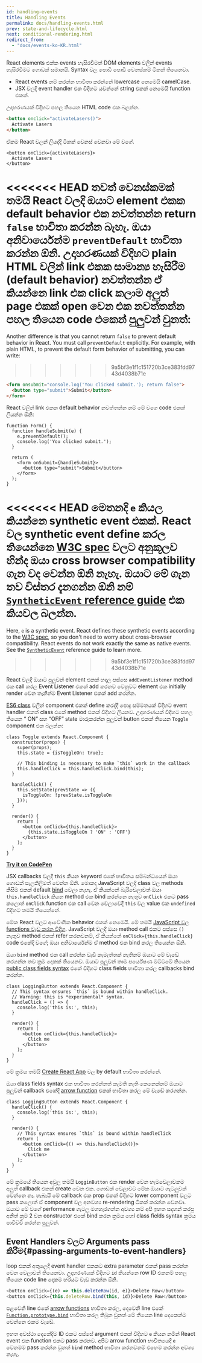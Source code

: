 ```yaml
---
id: handling-events
title: Handling Events
permalink: docs/handling-events.html
prev: state-and-lifecycle.html
next: conditional-rendering.html
redirect_from:
  - "docs/events-ko-KR.html"
---
```


React elements එක්ක events හැසිරවීමත් DOM elements වලින් events හැසිරවීමට ගොඩක් සමානයි. Syntax වල පොඩි පොඩි වෙනස්කම් ටිකක් තියෙනවා.

* React events නම් කරන්න භාවිතා කරන්නේ lowercase නෙමෙයි camelCase.
* JSX වලදි event handler එක විදිහට යවන්නේ string එකක් නෙමෙයි function එකක්.

උදාහරණයක් විදිහට පහල තියෙන HTML code එක බලන්න.

```html
<button onclick="activateLasers()">
  Activate Lasers
</button>
```

ඒකම React වලන් ලියද්දි ටිකක් වෙනස් වෙනවා මේ වගේ.

```js{1}
<button onClick={activateLasers}>
  Activate Lasers
</button>
```

<<<<<<< HEAD
තවත් වෙනස්කමක් තමයි React වලදි ඔයාට element එකක default behavior එක නවත්තන්න return `false` භාවිතා කරන්න බැහැ. ඔයා අනිවාර්යෙන්ම `preventDefault` භාවිතා කරන්න ඕනි.
උදාහරණයක් විදිහට plain HTML වලින් link එකක සාමාන්‍ය හැසිරීම (default behavior) නවත්තන්න ඒ කියන්නෙ link එක click කලාම  අලුත් page එකක් open වෙන එක නවත්තන්න පහල තියෙන code එකෙන් පුලුවන් වුනත්:
=======
Another difference is that you cannot return `false` to prevent default behavior in React. You must call `preventDefault` explicitly. For example, with plain HTML, to prevent the default form behavior of submitting, you can write:
>>>>>>> 9a5bf3e1f1c151720b3ce383fdd9743d4038b71e

```html
<form onsubmit="console.log('You clicked submit.'); return false">
  <button type="submit">Submit</button>
</form>
```

React වලින් link එකක default behavior නවත්තන්න නම් මේ වගෙ code එකක් ලියන්න ඕනි:

```js{3}
function Form() {
  function handleSubmit(e) {
    e.preventDefault();
    console.log('You clicked submit.');
  }

  return (
    <form onSubmit={handleSubmit}>
      <button type="submit">Submit</button>
    </form>
  );
}
```

<<<<<<< HEAD
මෙතනදි `e` කියල කියන්නෙ synthetic event  එකක්. React වල synthetic event define කරල තියෙන්නෙ [W3C spec](https://www.w3.org/TR/DOM-Level-3-Events/) වලට අනුකූලව හින්ද ඔයා cross browser compatibility ගැන වද වෙන්න ඕනි නැහැ. ඔයාට මේ ගැන තව විස්තර දැනගන්න ඕනි නම් [`SyntheticEvent` reference guide](/docs/events.html) එක කියවල බලන්න.
=======
Here, `e` is a synthetic event. React defines these synthetic events according to the [W3C spec](https://www.w3.org/TR/DOM-Level-3-Events/), so you don't need to worry about cross-browser compatibility. React events do not work exactly the same as native events. See the [`SyntheticEvent`](/docs/events.html) reference guide to learn more.
>>>>>>> 9a5bf3e1f1c151720b3ce383fdd9743d4038b71e

React වලදි ඔයාට පුලුවන් element එකක් හදල පස්සෙ `addEventListener` method එක call කරල Event Listener එකක් add කරනව වෙනුවට element එක initially render වෙන තැනින්ම Event Listener එකක් add කරන්න.

[ES6 class](https://developer.mozilla.org/en/docs/Web/JavaScript/Reference/Classes) වලින් component එකක් define කරද්දි පොදු සම්මතයක් විදිහට event handler එකත් class එකේ method එකක් විදිහට ලියනව. උදාහරණයක් විදිහට පහල තියෙන “ ON” සහ “OFF” state මාරුකරන්න පුලුවන් button එකක් තියෙන `Toggle` component එක බලන්න:

```js{6,7,10-14,18}
class Toggle extends React.Component {
  constructor(props) {
    super(props);
    this.state = {isToggleOn: true};

    // This binding is necessary to make `this` work in the callback
    this.handleClick = this.handleClick.bind(this);
  }

  handleClick() {
    this.setState(prevState => ({
      isToggleOn: !prevState.isToggleOn
    }));
  }

  render() {
    return (
      <button onClick={this.handleClick}>
        {this.state.isToggleOn ? 'ON' : 'OFF'}
      </button>
    );
  }
}
```

[**Try it on CodePen**](https://codepen.io/gaearon/pen/xEmzGg?editors=0010)

JSX callbacks වලදි `this` කියන keyword එකේ භාවිතය සම්බන්ධයෙන් ඔයා ගොඩක් සැලකිලිමත් වෙන්න ඕනි. මොකද JavaScript වලදි class වල methods කිසිම එකක් default [bind](https://developer.mozilla.org/en/docs/Web/JavaScript/Reference/Global_objects/Function/bind) වෙලා නැහැ. ඒ කියන්නේ බැරිවෙලාවත් ඔයා `this.handleClick` කියන method එක bind කරන්නෙ නැතුව `onClick` එකට pass කලොත්  `onClick` function එක call වෙන වෙලාවෙදි `this` වල value එක `undefined` විදිහට තමයි තියෙන්නේ.

මේක React වලට ආවේණික behavior එකක් නෙමෙයි. මේ තමයි [JavaScript වල functions වැඩ කරන විදිහ](https://www.smashingmagazine.com/2014/01/understanding-javascript-function-prototype-bind/). JavaScript වලදි ඔයා method call එකට පස්සෙ `()` නැතුව method එකක් refer කරනවනම්, ඒ කියන්නේ `onClick={this.handleClick}` code එකේදි වගේ; ඔයා අනිවාර්යෙන්ම ඒ method එක bind කරල තියෙන්න ඕනි.

ඔයා `bind`  method එක call කරන්න වැඩි කැමැත්තක් නැතිනම් ඔයාට මේ වැඩේ කරගන්න තව ක්‍රම දෙකක් තියෙනව. ඔයාට පුලුවන් තාම පර්යේෂණ මට්ටමේ තියෙන [public class fields syntax](https://babeljs.io/docs/plugins/transform-class-properties/)  එකේ විදිහට class fields භාවිතා කරල callbacks bind කරන්න.

```js{2-6}
class LoggingButton extends React.Component {
  // This syntax ensures `this` is bound within handleClick.
  // Warning: this is *experimental* syntax.
  handleClick = () => {
    console.log('this is:', this);
  }

  render() {
    return (
      <button onClick={this.handleClick}>
        Click me
      </button>
    );
  }
}
```

මේ ක්‍රමය තමයි [Create React App](https://github.com/facebookincubator/create-react-app) වල by default භාවිතා කරන්නේ.

ඔයා class fields syntax එක භාවිතා කරන්නත් කැමති නැති කෙනෙක්නම් ඔයාට පුලුවන් callback එකේදි [arrow function](https://developer.mozilla.org/en/docs/Web/JavaScript/Reference/Functions/Arrow_functions) එකක් භාවිතා කරල මේ වැඩේ කරගන්න.

```js{7-9}
class LoggingButton extends React.Component {
  handleClick() {
    console.log('this is:', this);
  }

  render() {
    // This syntax ensures `this` is bound within handleClick
    return (
      <button onClick={() => this.handleClick()}>
        Click me
      </button>
    );
  }
}
```

මේ ක්‍රමයේ තියෙන අවුල තමයි `LogginButton` එක render වෙන හැමවෙලාවකම අලුත් callback එකක් create වෙන එක. ගොඩක් වෙලාවට මේක ඔයාට ගැටලුවක් වෙන්නෙ නෑ. හැබැයි මේ callback එක prop එකක් විදිහට lower component වලට pass කලොත් ඒ component වල අනවශ්‍ය re-rendering ටිකක් කරන්න වෙනවා. ඔයාට මේ වගේ performance ගැටලු මගහැරගන්න අවශ්‍ය නම් අපි ඉහත සදහන් කරපු අනිත් ක්‍රම 2 වන constructor එකේ bind කරන ක්‍රමය හෝ class fields syntax  ක්‍රමය පාවිච්චි  කරන්න පුලුවන්.

## Event Handlers වලට Arguments pass කිරීම{#passing-arguments-to-event-handlers}

loop එකක් අතුලෙදි event handler එකකට extra parameter එකක් pass කරන්න වෙන වෙලාවන් තියෙනවා. උදාහරණයක් විදිහට `id` කියන්නෙ row ID එකනම් පහල තියෙන code line දෙකම හරියට වැඩ කරන්න ඕනි.

```js
<button onClick={(e) => this.deleteRow(id, e)}>Delete Row</button>
<button onClick={this.deleteRow.bind(this, id)}>Delete Row</button>
```

පළවෙනි line එකේ [arrow functions](https://developer.mozilla.org/en-US/docs/Web/JavaScript/Reference/Functions/Arrow_functions) භාවිතා කරල, දෙවෙනි line එකේ [`Function.prototype.bind`](https://developer.mozilla.org/en-US/docs/Web/JavaScript/Reference/Global_objects/Function/bind) භාවිතා කරල තිබුන වුනත් මේ තියෙන line දෙකෙන්ම වෙන්නෙ එකම වැඩේ.

ඉහත අවස්ථා දෙකේදිම ID එකට පස්සේ argument එකක් විදිහට `e` කියන නමින් React event එක function එකට pass කරනව.  අපිට arrow function භාවිතයෙදි `e` වෙනමම pass කරන්න වුනත් `bind` method භාවිතා කරනවනම් එහෙම කරන්න අවශ්‍ය නැහැ. 
